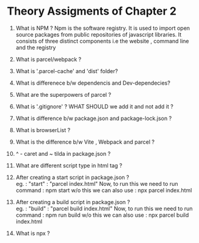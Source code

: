 # Theory Assigments of Chapter 2

1. What is NPM ?
   Npm is the software registry. It is used to import open source packages from public repositories of javascript libraries. It consists of three
   distinct components i.e the website , command line and the registry

2. What is parcel/webpack ?
3. What is '.parcel-cache' and 'dist' folder?
4. What is differenece b/w dependencis and Dev-dependecies?
5. What are the superpowers of parcel ?
6. What is '.gitignore' ? WHAT SHOULD we add it and not add it ?
7. What is difference b/w package.json and package-lock.json ?
8. What is browserList ?
9. What is the difference b/w Vite , Webpack and parcel ?
10. ^ - caret and ~ tilda in package.json ?
11. What are different script type in html tag ?
12. After creating a start script in package.json ?
    <br/>
    eg. : "start" : "parcel index.html"
    Now, to run this we need to run command : npm start
    w/o this we can also use : npx parcel index.html

13. After creating a build script in package.json ?
    <br/>
    eg. : "build" : "parcel build index.html"
    Now, to run this we need to run command : npm run build
    w/o this we can also use : npx parcel build index.html

14. What is npx ?
